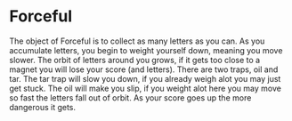 # Forceful

The object of Forceful is to collect as many letters as you can. As you accumulate letters, you begin to weight yourself down, meaning you move slower. The orbit of letters around you grows, if it gets too close to a magnet you will lose your score (and letters). There are two traps, oil and tar. The tar trap will slow you down, if you already weigh alot you may just get stuck. The oil will make you slip, if you weight alot here you may move so fast the letters fall out of orbit. As your score goes up the more dangerous it gets. 


